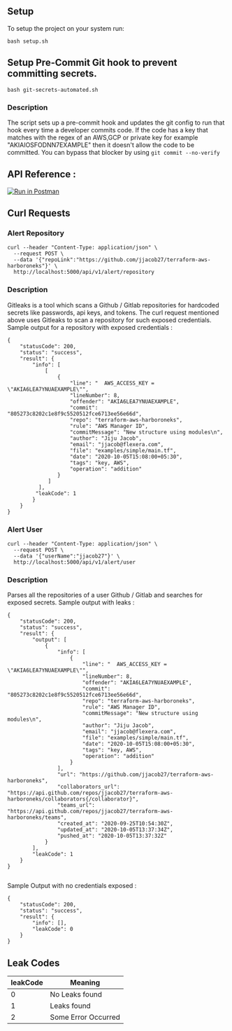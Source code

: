 ## Setup

To setup the project on your system run:

```
bash setup.sh
```

## Setup Pre-Commit Git hook to prevent committing secrets.

```
bash git-secrets-automated.sh
```

### Description

The script sets up a pre-commit hook and updates the git config
to run that hook every time a developer commits code. If the code has
a key that matches with the regex of an AWS,GCP or private key for example "AKIAIOSFODNN7EXAMPLE"
then it doesn't allow the code to be committed. You can bypass that blocker by
using `git commit --no-verify`

## API Reference :

[![Run in Postman](https://run.pstmn.io/button.svg)](https://www.getpostman.com/collections/4f06dcb47916a7495bc1)

## Curl Requests

### Alert Repository

```
curl --header "Content-Type: application/json" \
  --request POST \
  --data '{"repoLink":"https://github.com/jjacob27/terraform-aws-harboroneks"}' \
  http://localhost:5000/api/v1/alert/repository

```

### Description

Gitleaks is a tool which scans a Github / Gitlab repositories for hardcoded secrets like passwords, api keys, and tokens. The curl request mentioned above uses Gitleaks to scan a repository for such exposed credentials. Sample output for a repository with exposed credentials :

```
{
    "statusCode": 200,
    "status": "success",
    "result": {
        "info": [
            [
                {
                    "line": "  AWS_ACCESS_KEY = \"AKIA6LEA7YNUAEXAMPLE\"",
                    "lineNumber": 8,
                    "offender": "AKIA6LEA7YNUAEXAMPLE",
                    "commit": "805273c8202c1e8f9c5520512fce6713ee56e66d",
                    "repo": "terraform-aws-harboroneks",
                    "rule": "AWS Manager ID",
                    "commitMessage": "New structure using modules\n",
                    "author": "Jiju Jacob",
                    "email": "jjacob@flexera.com",
                    "file": "examples/simple/main.tf",
                    "date": "2020-10-05T15:08:00+05:30",
                    "tags": "key, AWS",
                    "operation": "addition"
                }
             ]
          ],
         "leakCode": 1
        }
    }
}

```

### Alert User

```
curl --header "Content-Type: application/json" \
  --request POST \
  --data '{"userName":"jjacob27"}' \
  http://localhost:5000/api/v1/alert/user

```

### Description

Parses all the repositories of a user Github / Gitlab and searches for exposed secrets. Sample output with leaks :

```
{
    "statusCode": 200,
    "status": "success",
    "result": {
        "output": [
            {
                "info": [
                    {
                        "line": "  AWS_ACCESS_KEY = \"AKIA6LEA7YNUAEXAMPLE\"",
                        "lineNumber": 8,
                        "offender": "AKIA6LEA7YNUAEXAMPLE",
                        "commit": "805273c8202c1e8f9c5520512fce6713ee56e66d",
                        "repo": "terraform-aws-harboroneks",
                        "rule": "AWS Manager ID",
                        "commitMessage": "New structure using modules\n",
                        "author": "Jiju Jacob",
                        "email": "jjacob@flexera.com",
                        "file": "examples/simple/main.tf",
                        "date": "2020-10-05T15:08:00+05:30",
                        "tags": "key, AWS",
                        "operation": "addition"
                    }
                ],
                "url": "https://github.com/jjacob27/terraform-aws-harboroneks",
                "collaborators_url": "https://api.github.com/repos/jjacob27/terraform-aws-harboroneks/collaborators{/collaborator}",
                "teams_url": "https://api.github.com/repos/jjacob27/terraform-aws-harboroneks/teams",
                "created_at": "2020-09-25T10:54:30Z",
                "updated_at": "2020-10-05T13:37:34Z",
                "pushed_at": "2020-10-05T13:37:32Z"
            }
        ],
        "leakCode": 1
    }
}


```

Sample Output with no credentials exposed :

```
{
    "statusCode": 200,
    "status": "success",
    "result": {
        "info": [],
        "leakCode": 0
    }
}

```

## Leak Codes

| leakCode | Meaning             |
| -------- | ------------------- |
| 0        | No Leaks found      |
| 1        | Leaks found         |
| 2        | Some Error Occurred |
